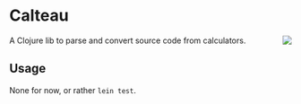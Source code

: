 # Calteau

<a href="https://travis-ci.org/Grahack/calteau" style="float:right;">
<img src="https://travis-ci.org/Grahack/calteau.svg?branch=master"></a>

A Clojure lib to parse and convert source code from calculators.

## Usage

None for now, or rather `lein test`.
